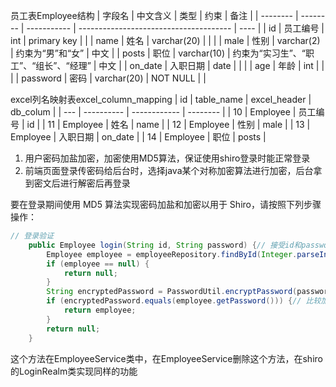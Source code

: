 员工表Employee结构
| 字段名   | 中文含义 | 类型        | 约束                                   | 备注 |
| -------- | -------- | ----------- | -------------------------------------- | ---- |
| id       | 员工编号 | int         | primary key                            |      |
| name     | 姓名     | varchar(20) |                                        |      |
| male     | 性别     | varchar(2)  | 约束为“男”和“女”                       | 中文 |
| posts    | 职位     | varchar(10) | 约束为“实习生”、“职工”、“组长”、“经理” | 中文 |
| on_date  | 入职日期 | date        |                                        |      |
| age      | 年龄     | int         |                                        |      |
| password | 密码     | varchar(20) | NOT NULL                               |      |

excel列名映射表excel_column_mapping
| id  | table_name | excel_header | db_colum |
| --- | ---------- | ------------ | -------- |
| 10  | Employee   | 员工编号     | id       |
| 11  | Employee   | 姓名         | name     |
| 12  | Employee   | 性别         | male     |
| 13  | Employee   | 入职日期     | on_date  |
| 14  | Employee   | 职位         | posts    |

1. 用户密码加盐加密，加密使用MD5算法，保证使用shiro登录时能正常登录
2. 前端页面登录传密码给后台时，选择java某个对称加密算法进行加密，后台拿到密文后进行解密后再登录

要在登录期间使用 MD5 算法实现密码加盐和加密以用于 Shiro，请按照下列步骤操作：

```java
// 登录验证
    public Employee login(String id, String password) {// 接受id和password参数
        Employee employee = employeeRepository.findById(Integer.parseInt(id)).orElse(null);// 根据id查找员工
        if (employee == null) {
            return null;
        }
        String encryptedPassword = PasswordUtil.encryptPassword(password, employee.getSalt());// 加密输入的密码
        if (encryptedPassword.equals(employee.getPassword())) {// 比较加密后的密码
            return employee;
        }
        return null;
    }
```
这个方法在EmployeeService类中，在EmployeeService删除这个方法，在shiro的LoginRealm类实现同样的功能